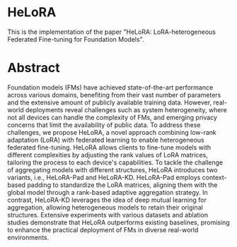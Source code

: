 # HeLoRA

This is the implementation of the paper "HeLoRA: LoRA-heterogeneous Federated Fine-tuning for Foundation Models".

# Abstract
Foundation models (FMs) have achieved state-of-the-art performance across various domains, benefiting from their vast number of parameters and the extensive amount of publicly available training data. However, real-world deployments reveal challenges such as system heterogeneity, where not all devices can handle the complexity of FMs, and emerging privacy concerns that limit the availability of public data. To address these challenges, we propose HeLoRA, a novel approach combining low-rank adaptation (LoRA) with federated learning to enable heterogeneous federated fine-tuning. 
HeLoRA allows clients to fine-tune models with different complexities by adjusting the rank values of LoRA matrices, tailoring the process to each device's capabilities. To tackle the challenge of aggregating models with different structures, HeLoRA introduces two variants, i.e., HeLoRA-Pad and HeLoRA-KD. HeLoRA-Pad employs context-based padding to standardize the LoRA matrices, aligning them with the global model through a rank-based adaptive aggregation strategy. In contrast, HeLoRA-KD leverages the idea of deep mutual learning for aggregation, allowing heterogeneous models to retain their original structures. Extensive experiments with various datasets and ablation studies demonstrate that HeLoRA outperforms existing baselines, promising to enhance the practical deployment of FMs in diverse real-world environments.



